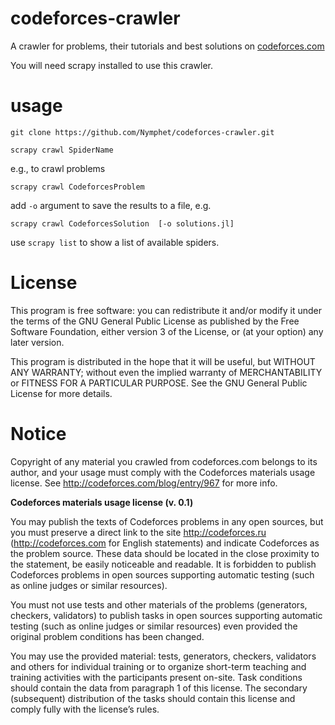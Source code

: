 # codeforces-crawler

A crawler for problems, their tutorials and best solutions on [codeforces.com](http://codeforces.com)

You will need scrapy installed to use this crawler.

# usage

    git clone https://github.com/Nymphet/codeforces-crawler.git
    
    scrapy crawl SpiderName
    
e.g., to crawl problems
    
    scrapy crawl CodeforcesProblem

add `-o` argument to save the results to a file, e.g.

    scrapy crawl CodeforcesSolution  [-o solutions.jl]
    
use `scrapy list` to show a list of available spiders.
    

# License

This program is free software: you can redistribute it and/or modify it under the terms of the GNU General Public License as published by the Free Software Foundation, either version 3 of the License, or (at your option) any later version.

This program is distributed in the hope that it will be useful, but WITHOUT ANY WARRANTY; without even the implied warranty of MERCHANTABILITY or FITNESS FOR A PARTICULAR PURPOSE.  See the GNU General Public License for more details.

# Notice

Copyright of any material you crawled from codeforces.com belongs to its author, and your usage must comply with the Codeforces materials usage license. See http://codeforces.com/blog/entry/967 for more info.

**Codeforces materials usage license (v. 0.1)**

You may publish the texts of Codeforces problems in any open sources, but you must preserve a direct link to the site http://codeforces.ru (http://codeforces.com for English statements) and indicate Codeforces as the problem source. These data should be located in the close proximity to the statement, be easily noticeable and readable. It is forbidden to publish Codeforces problems in open sources supporting automatic testing (such as online judges or similar resources).

You must not use tests and other materials of the problems (generators, checkers, validators) to publish tasks in open sources supporting automatic testing (such as online judges or similar resources) even provided the original problem conditions has been changed.

You may use the provided material: tests, generators, checkers, validators and others for individual training or to organize short-term teaching and training activities with the participants present on-site. Task conditions should contain the data from paragraph 1 of this license. The secondary (subsequent) distribution of the tasks should contain this license and comply fully with the license’s rules.
